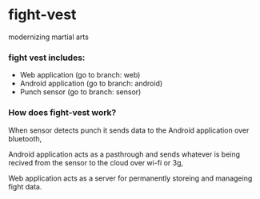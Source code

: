 # fight-vest
modernizing martial arts

### fight vest includes:
- Web application (go to branch: web)
- Android application (go to branch: android)
- Punch sensor (go to branch: sensor)

### How does fight-vest work?
When sensor detects punch it sends data to the Android application over bluetooth,

Android application acts as a pasthrough and sends whatever is being recived from the sensor to the cloud over wi-fi or 3g,

Web application acts as a server for permanently storeing and manageing fight data.
